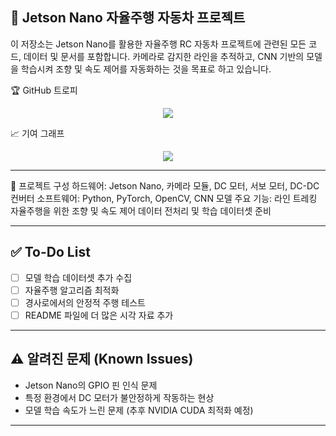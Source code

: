 🚗 Jetson Nano 자율주행 자동차 프로젝트
---
이 저장소는 Jetson Nano를 활용한 자율주행 RC 자동차 프로젝트에 관련된 모든 코드, 데이터 및 문서를 포함합니다.
카메라로 감지한 라인을 추적하고, CNN 기반의 모델을 학습시켜 조향 및 속도 제어를 자동화하는 것을 목표로 하고 있습니다.

🏆 GitHub 트로피
<p align="center"> <img src="https://github-profile-trophy.vercel.app/?username=max312444&theme=gruvbox_purple&no-frame=true&no-bg=true"/> </p>
📈 기여 그래프
<p align="center"> <img src="https://github-readme-activity-graph.vercel.app/graph?username=max312444&theme=high-contrast"/> </p>

---

📂 프로젝트 구성
하드웨어:
Jetson Nano, 카메라 모듈, DC 모터, 서보 모터, DC-DC 컨버터
소프트웨어: Python, PyTorch, OpenCV, CNN 모델
주요 기능:
라인 트레킹
자율주행을 위한 조향 및 속도 제어
데이터 전처리 및 학습 데이터셋 준비

---

## ✅ To-Do List

- [ ] 모델 학습 데이터셋 추가 수집  
- [ ] 자율주행 알고리즘 최적화  
- [ ] 경사로에서의 안정적 주행 테스트  
- [ ] README 파일에 더 많은 시각 자료 추가  

---

## ⚠️ 알려진 문제 (Known Issues)

- Jetson Nano의 GPIO 핀 인식 문제  
- 특정 환경에서 DC 모터가 불안정하게 작동하는 현상  
- 모델 학습 속도가 느린 문제 (추후 NVIDIA CUDA 최적화 예정)  

---
